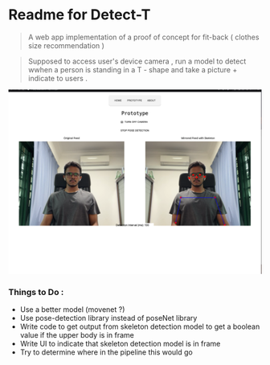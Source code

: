 # Readme for Detect-T

> A web app implementation of a proof of concept for fit-back ( clothes size recommendation )

> Supposed to access user's device camera , run a model to detect wwhen a person is standing in a T - shape and take a picture + indicate to users .

![Setting up DetectT](https://github.com/Collaboration95/DetectT/blob/main/images/posenet-setup.png?raw=true)

### Things to Do :
- Use a better model (movenet ?)
- Use pose-detection library instead of poseNet library 
- Write code to get output from skeleton detection model to get a boolean value if the upper body is in frame 
- Write UI to indicate that skeleton detection model is in frame 
- Try to determine where in the pipeline this would go 
